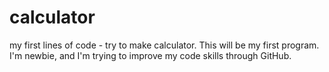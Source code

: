 # calculator
my first lines of code - try to make calculator.
This will be my first program. I'm newbie, and I'm trying to improve my code skills through GitHub.
